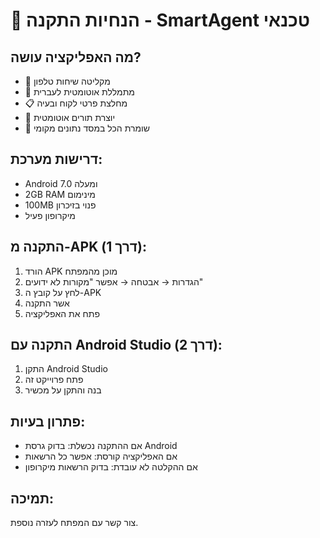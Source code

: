 # 📱 הנחיות התקנה - SmartAgent טכנאי

## מה האפליקציה עושה?
- 🎤 מקליטה שיחות טלפון
- 🤖 מתמללת אוטומטית לעברית
- 📋 מחלצת פרטי לקוח ובעיה
- 📅 יוצרת תורים אוטומטית
- 💾 שומרת הכל במסד נתונים מקומי

## דרישות מערכת:
- Android 7.0 ומעלה
- 2GB RAM מינימום
- 100MB פנוי בזיכרון
- מיקרופון פעיל

## התקנה מ-APK (דרך 1):
1. הורד APK מוכן מהמפתח
2. הגדרות → אבטחה → אפשר "מקורות לא ידועים"
3. לחץ על קובץ ה-APK
4. אשר התקנה
5. פתח את האפליקציה

## התקנה עם Android Studio (דרך 2):
1. התקן Android Studio
2. פתח פרוייקט זה
3. בנה והתקן על מכשיר

## פתרון בעיות:
- אם ההתקנה נכשלת: בדוק גרסת Android
- אם האפליקציה קורסת: אפשר כל הרשאות
- אם ההקלטה לא עובדת: בדוק הרשאות מיקרופון

## תמיכה:
צור קשר עם המפתח לעזרה נוספת.
